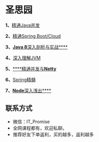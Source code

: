 # 圣思园

**1、**[精通Java并发](http://www.iprogramming.cn/spring_boot_cloud_java_concurrency.html)

**2、**[精通Spring Boot/Cloud](http://www.iprogramming.cn/spring_boot_cloud_java_concurrency.html)

**3、**[**Java 8**深入剖析与实战****](http://www.iprogramming.cn/jdk8.html)

**4、**[深入理解JVM](http://www.iprogramming.cn/jvm.html)

**5、**[****精通并发与**Netty**](http://www.iprogramming.cn/netty.html)

**6、**[Spring精髓](http://www.iprogramming.cn/)

**7、**[**Node**深入浅出****](http://www.iprogramming.cn/)

## 联系方式

-  微信：IT_Promise
-  全网课程都有，欢迎私聊。
-  推荐好友下单返利，买的越多，返利越多